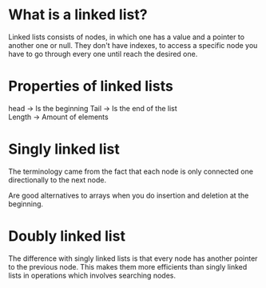 # What is a linked list?

Linked lists consists of nodes, in which one has a value and a pointer to another one or null. They don't have indexes, to access a specific node you have to go through every one until reach the desired one.

# Properties of linked lists

head -> Is the beginning
Tail -> Is the end of the list  
Length -> Amount of elements

# Singly linked list

The terminology came from the fact that each node is only connected one directionally to the next node.

Are good alternatives to arrays when you do insertion and deletion at the beginning.

# Doubly linked list

The difference with singly linked lists is that every node has another pointer to the previous node. This makes them more efficients than singly linked lists in operations which involves searching nodes.
